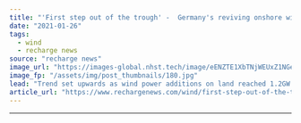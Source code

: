 ```yaml
---
title: "'First step out of the trough' -  Germany's reviving onshore wind market could reach 2.5GW in 2021"
date: "2021-01-26"
tags: 
  - wind
  - recharge news
source: "recharge news"
image_url: "https://images-global.nhst.tech/image/eENZTE1XbTNjWEUxZ1NGeDJCQlB0dDNrNE1YWEREUThTM0VzZDZ0Ym41Yz0=/nhst/binary/8e17410803085058e405e2518a3ad82a"
image_fp: "/assets/img/post_thumbnails/180.jpg"
lead: "Trend set upwards as wind power additions on land reached 1.2GW in 2020, but industry groups call for yet more permits"
article_url: "https://www.rechargenews.com/wind/first-step-out-of-the-trough-germanys-reviving-onshore-wind-market-could-reach-2-5gw-in-2021/2-1-951410"
---
```


---
